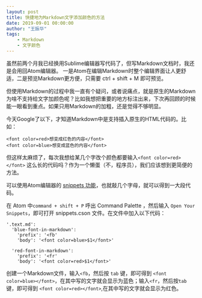 ```yaml
---
layout: post
title: 快捷地为Markdown文字添加颜色的方法
date: 2019-09-01 00:00:00
author: "王振华"
tags: 
    - Markdown
    - 文字颜色 
---
```


虽然前两个月我已经换用Sublime编辑器写代码了，但写Markdown文档时，我还是会用回Atom编辑器。
一是Atom在编辑Markdown时整个编辑界面让人更舒适，二是预览Markdown更方便，只需要 ctrl + shift + M 即可预览。

但使用Markdown的过程中我一直有个疑问，或者说痛点，就是原生的Markdown为啥不支持给文字加颜色呢？比如我想把重要的地方标注出来，下次再回顾的时候能一眼看到重点。如果只用Markdown的加粗，还是觉得不够明显。

今天Google了以下，才知道Markdown中是支持插入原生的HTML代码的。比如：
```
<font color=red>想变成红色的内容</font>
<font color=blue>想变成蓝色的内容</font>
```

但这样太麻烦了，每次我想给某几个字改个颜色都要输入`<font color=red></font>` 这么长的代码吗？作为一个懒蛋（不，程序员），我们应该想到更简便的方法。

可以使用Atom编辑器的 [snippets 功能](https://flight-manual.atom.io/using-atom/sections/snippets/)，也就敲几个字母，就可以得到一大段代码。

在 Atom 中`command + shift + P` 呼出 Command Palette ，然后输入 `Open Your Snippets`，即可打开 snippets.cson 文件。在文件中加入以下代码：

```
'.text.md':
  'blue-font-in-markdown':
    'prefix': '<fb'
    'body': '<font color=blue>$1</font>'
  
  'red-font-in-markdown':
    'prefix': '<fr'
    'body': '<font color=red>$1</font>'
```

创建一个Markdown文件，输入`<fb`，然后按 `tab` 键，即可得到 `<font color=blue></font>`，在其中写的文字就会显示为蓝色；输入`<fr`，然后按`tab`键，即可得到 `<font color=red></font>`,在其中写的文字就会显示为红色。



